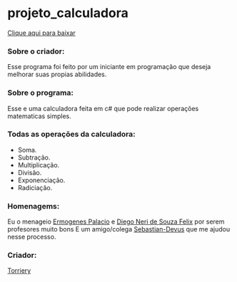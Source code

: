 # projeto_calculadora
[Clique aqui para baixar](https://github.com/Torriery/projeto_calculadora/raw/main/Calculadora_Taro.zip)

### Sobre o criador:
Esse programa foi feito por um iniciante em programação que deseja melhorar suas propias abilidades.

### Sobre o programa:
Esse e uma calculadora feita em c# que pode realizar operações matematicas simples.

### Todas as operações da calculadora:
- Soma.
- Subtração.
- Multiplicação.
- Divisão.
- Exponenciação.
- Radiciação.

### Homenagems:
Eu o menageio [Ermogenes Palacio](https://github.com/ermogenes) e [Diego Neri de Souza Felix](https://github.com/diegoneri) por serem profesores muito bons E um amigo/colega [Sebastian-Devus](https://github.com/SebastianDevus) que me ajudou nesse processo.

### Criador:
[Torriery](https://github.com/Torriery)
 
